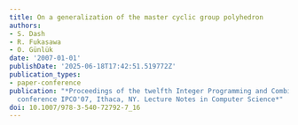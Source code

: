 ```yaml
---
title: On a generalization of the master cyclic group polyhedron
authors:
- S. Dash
- R. Fukasawa
- O. Günlük
date: '2007-01-01'
publishDate: '2025-06-18T17:42:51.519772Z'
publication_types:
- paper-conference
publication: "*Proceedings of the twelfth Integer Programming and Combinatorial Optimization
  conference IPCO'07, Ithaca, NY. Lecture Notes in Computer Science*"
doi: 10.1007/978-3-540-72792-7_16
---
```

